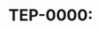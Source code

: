# TEP-0000: <Title>
**Status:** Draft | Review | Accepted | Rejected  
**Author(s):** <name(s)>  
**Date:** YYYY-MM-DD

## 1) Summary (Observable What/Why)
One paragraph: the measurable gap and intended outcome.

## 2) Constraints & Assumptions
Interfaces/data formats, security/latency limits, back-compat/migration.

## 3) Design (High Level)
Components & flows (read/write/score), error handling/rollback.  
**Alternatives considered** with reasons rejected.

## 4) Plan (Minimal Steps)
Smallest shippable steps that can merge independently.

## 5) Tests & Validation (OCERS)
Goldens to add/update; expected OCERS characteristics; where `teof brief` should show the change.

## 6) Capsule / Governance
Target capsule version (if relevant). Anchors note if governance semantics change.

## 7) Specification (Repo Touchpoints)
- Roots changes (docs)  
- Trunk changes (schema/rules)  
- Goldens/CI updates

## 8) Fitness Gate (if adding tools/CI/deps)
- OCERS trait improved: ______
- Evidence / receipts: ______
- Friction / config footprint: ______
- Rollout plan (optional by default?): ______
- Sunset condition: ______
